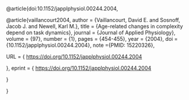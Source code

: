 





@article{doi:10.1152/japplphysiol.00244.2004,

@article{vaillancourt2004,
author = {Vaillancourt, David E. and Sosnoff, Jacob J. and Newell, Karl M.},
title = {Age-related changes in complexity depend on task dynamics},
journal = {Journal of Applied Physiology},
volume = {97},
number = {1},
pages = {454-455},
year = {2004},
doi = {10.1152/japplphysiol.00244.2004},
    note ={PMID: 15220326},

URL = { 
        https://doi.org/10.1152/japplphysiol.00244.2004
    
},
eprint = { 
        https://doi.org/10.1152/japplphysiol.00244.2004
    
}

}


